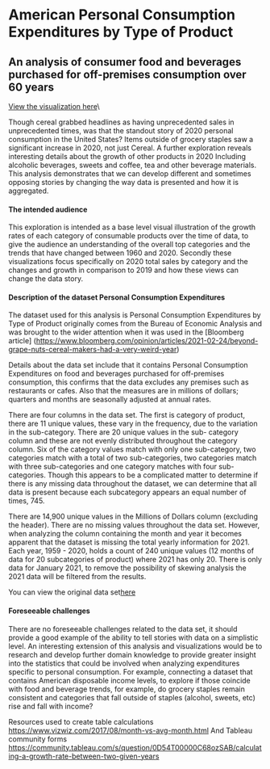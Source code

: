 
# American Personal Consumption Expenditures by Type of Product

## An analysis of consumer food and beverages purchased for off-premises consumption over 60 years

[View the visualization here](https://public.tableau.com/app/profile/sasha.girling/viz/TrendsinUSPersonalConsumptionExpendituresbyTypeofProduct/Trendanalysis)\

Though cereal grabbed headlines as having unprecedented sales in unprecedented times, was that the standout story of 2020 personal consumption in the United States? 
Items outside of grocery staples saw a significant increase in 2020, not just Cereal. A further exploration reveals interesting details about the growth of other products in 2020 Including alcoholic beverages, sweets and coffee, tea and other beverage materials. This analysis demonstrates that we can develop different and sometimes opposing stories  by changing the way data is presented and how it is aggregated. 

#### The intended audience
This exploration is intended as a base level visual illustration of the growth rates of each category of consumable products over the time of data, to give the audience an understanding of the overall top categories and the trends that have changed between 1960 and 2020.
Secondly these visualizations focus specifically on 2020 total sales by category and the changes and growth in comparison to 2019 and how these views can change the data story.

#### Description of the dataset Personal Consumption Expenditures
The dataset used for this analysis is Personal Consumption Expenditures by Type of Product originally comes from the Bureau of Economic Analysis and was brought to the wider attention when it was used in the [Bloomberg article]
(https://www.bloomberg.com/opinion/articles/2021-02-24/beyond-grape-nuts-cereal-makers-had-a-very-weird-year)

Details about the data set include that it contains Personal Consumption Expenditures on food and beverages purchased for off-premises consumption, this confirms that the data excludes any premises such as restaurants or cafes. Also that the measures are in millions of dollars; quarters and months are seasonally adjusted at annual rates.

There are four columns in the data set.
The first is category of product, there are 11 unique values, these vary in the frequency, due to the variation in the sub-category. There are 20 unique values in the sub- category column and these are not evenly distributed throughout the category column. Six of the category values match with only one sub-category, two categories match with a total of two sub-categories, two categories match with three sub-categories and one category matches with four sub-categories.  Though this appears to be a complicated matter to determine if there is any missing data throughout the dataset, we can determine that all data is present because each subcategory appears an equal number of times, 745.

There are 14,900 unique values in the Millions of Dollars column (excluding the header). 
There are no missing values throughout the data set. However, when analyzing the column containing the month and year it becomes apparent that the dataset is missing the total yearly information for 2021. Each year, 1959 - 2020, holds a count of 240 unique values (12 months of data for 20 subcategories of product) where 2021 has only 20. There is only data for January 2021, to remove the possibility of skewing analysis the 2021 data will be filtered from the results. 

You can view the original data set[here](https://data.world/makeovermonday/2021w12)

#### Foreseeable challenges
There are no foreseeable challenges related to the data set, it should provide a good example of the ability to tell stories with data on a simplistic level. 
An interesting extension of this analysis and visualizations would be to research and develop further domain knowledge to provide greater insight into the statistics that could be involved when analyzing expenditures specific to personal consumption. For example, connecting a dataset that contains American disposable income levels, to explore if those coincide with food and beverage trends, for example, do grocery staples remain consistent and categories that fall outside of staples (alcohol, sweets, etc) rise and fall with income? 

Resources used to create table calculations
https://www.vizwiz.com/2017/08/month-vs-avg-month.html
And Tableau community forms 
https://community.tableau.com/s/question/0D54T00000C68ozSAB/calculating-a-growth-rate-between-two-given-years


